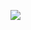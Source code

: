 ![](http://www.plantuml.com/plantuml/proxy?cache=no&src=https://raw.githubusercontent.com/oleksandrblazhko/ai202-lobko/ai202-lobko_with_laboratory_work_7/2-SoftwareDesign/2.7-PlantUML/UML-ConceptClasses.puml)